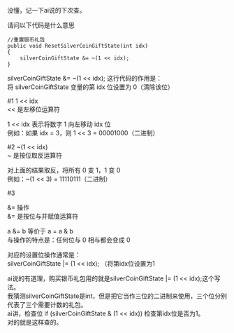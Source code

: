 没懂，记一下ai说的下次查。

请问以下代码是什么意思
```
//重置银币礼包
public void ResetSilverCoinGiftState(int idx)
{
    silverCoinGiftState &= ~(1 << idx);
}
```
silverCoinGiftState &= ~(1 << idx); 这行代码的作用是：\
将 silverCoinGiftState 变量的第 idx 位设置为 0（清除该位）

#1
1 << idx\
<< 是左移位运算符

1 << idx 表示将数字 1 向左移动 idx 位\
例如：如果 idx = 3，则 1 << 3 = 00001000（二进制）

#2
~(1 << idx)\
~ 是按位取反运算符

对上面的结果取反，将所有 0 变 1，1 变 0\
例如：~(1 << 3) = 11110111（二进制）

#3

&= 操作\
&= 是按位与并赋值运算符

a &= b 等价于 a = a & b\
与操作的特点是：任何位与 0 相与都会变成 0

对应的设置位操作通常是：\
silverCoinGiftState |= (1 << idx); （将第idx位设置为1

ai说的有道理，购买银币礼包用的就是silverCoinGiftState |= (1 << idx);这个写法。\
我猜测silverCoinGiftState是int，但是把它当作三位的二进制来使用，三个位分别代表了三个需要计数的礼包。\
ai讲，检查位	if (silverCoinGiftState & (1 << idx))	检查第idx位是否为1。\
对的就是这样查的。

